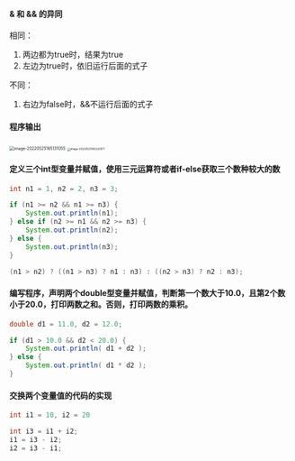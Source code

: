 #### & 和 && 的异同

相同：

1. 两边都为true时，结果为true
2. 左边为true时，依旧运行后面的式子

不同：

1. 右边为false时，&&不运行后面的式子

#### 程序输出

<img src="https://calvin-typora-image.oss-cn-hangzhou.aliyuncs.com/img/20220525165134.png" alt="image-20220525165131055" style="zoom:50%;" />



<img src="https://calvin-typora-image.oss-cn-hangzhou.aliyuncs.com/img/20220525165323.png" alt="image-20220525165321877" style="zoom: 33%;" />

#### 定义三个int型变量并赋值，使用三元运算符或者if-else获取三个数种较大的数

```java
int n1 = 1, n2 = 2, n3 = 3;

if (n1 >= n2 && n1 >= n3) {
    System.out.println(n1);
} else if (n2 >= n1 && n2 >= n3) {
    System.out.println(n2);
} else {
    System.out.println(n3);
}

(n1 > n2) ? ((n1 > n3) ? n1 : n3) : ((n2 > n3) ? n2 : n3);
```

#### 编写程序，声明两个double型变量并赋值，判断第一个数大于10.0，且第2个数小于20.0，打印两数之和。否则，打印两数的乘积。

```java
double d1 = 11.0, d2 = 12.0;

if (d1 > 10.0 && d2 < 20.0) {
	System.out.println( d1 + d2 );
} else {
    System.out.println( d1 * d2 );
}

```

#### 交换两个变量值的代码的实现

```java
int i1 = 10, i2 = 20

int i3 = i1 + i2;
i1 = i3 - i2;
i2 = i3 - i1;
```



































